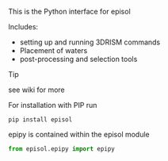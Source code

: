 This is the Python interface for episol

Includes:
* setting up and running 3DRISM commands
* Placement of waters 
* post-processing and selection tools  
>[!TIP]
>see wiki for more

For installation with PIP run 
```
pip install episol
```
epipy is contained within the episol module
```python
from episol.epipy import epipy
```
